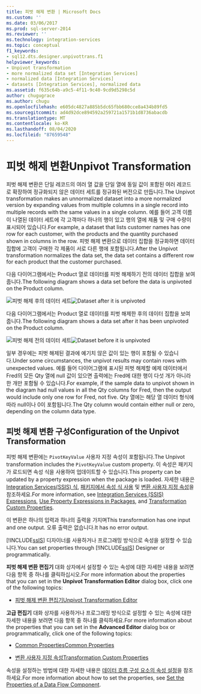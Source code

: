 ```yaml
---
title: 피벗 해제 변환 | Microsoft Docs
ms.custom: ''
ms.date: 03/06/2017
ms.prod: sql-server-2014
ms.reviewer: ''
ms.technology: integration-services
ms.topic: conceptual
f1_keywords:
- sql12.dts.designer.unpivottrans.f1
helpviewer_keywords:
- Unpivot transformation
- more normalized data set [Integration Services]
- normalized data [Integration Services]
- datasets [Integration Services], normalized data
ms.assetid: f635c64b-a9c5-4f11-9c40-9cd9d5298c5d
author: chugugrace
ms.author: chugu
ms.openlocfilehash: e605dc4827a885b5dc65fbb680cce8a434b89fd5
ms.sourcegitcommit: ad4d92dce894592a259721a1571b1d8736abacdb
ms.translationtype: MT
ms.contentlocale: ko-KR
ms.lasthandoff: 08/04/2020
ms.locfileid: "87659548"
---
```

# <a name="unpivot-transformation"></a><span data-ttu-id="ffb56-102">피벗 해제 변환</span><span class="sxs-lookup"><span data-stu-id="ffb56-102">Unpivot Transformation</span></span>
  <span data-ttu-id="ffb56-103">피벗 해제 변환은 단일 레코드의 여러 열 값을 단일 열에 동일 값이 포함된 여러 레코드로 확장하여 정규화되지 않은 데이터 세트를 정규화된 버전으로 만듭니다.</span><span class="sxs-lookup"><span data-stu-id="ffb56-103">The Unpivot transformation makes an unnormalized dataset into a more normalized version by expanding values from multiple columns in a single record into multiple records with the same values in a single column.</span></span> <span data-ttu-id="ffb56-104">예를 들어 고객 이름이 나열된 데이터 세트에 각 고객마다 하나의 행이 있고 행의 열에 제품 및 구매 수량이 표시되어 있습니다.</span><span class="sxs-lookup"><span data-stu-id="ffb56-104">For example, a dataset that lists customer names has one row for each customer, with the products and the quantity purchased shown in columns in the row.</span></span> <span data-ttu-id="ffb56-105">피벗 해제 변환으로 데이터 집합을 정규화하면 데이터 집합에 고객이 구매한 각 제품이 서로 다른 행에 포함됩니다.</span><span class="sxs-lookup"><span data-stu-id="ffb56-105">After the Unpivot transformation normalizes the data set, the data set contains a different row for each product that the customer purchased.</span></span>  
  
 <span data-ttu-id="ffb56-106">다음 다이어그램에서는 Product 열로 데이터를 피벗 해제하기 전의 데이터 집합을 보여 줍니다.</span><span class="sxs-lookup"><span data-stu-id="ffb56-106">The following diagram shows a data set before the data is unpivoted on the Product column.</span></span>  
  
 <span data-ttu-id="ffb56-107">![피벗 해제 후의 데이터 세트](../../media/mw-dts-18.gif "피벗 해제 후의 데이터 세트")</span><span class="sxs-lookup"><span data-stu-id="ffb56-107">![Dataset after it is unpivoted](../../media/mw-dts-18.gif "Dataset after it is unpivoted")</span></span>  
  
 <span data-ttu-id="ffb56-108">다음 다이어그램에서는 Product 열로 데이터를 피벗 해제한 후의 데이터 집합을 보여 줍니다.</span><span class="sxs-lookup"><span data-stu-id="ffb56-108">The following diagram shows a data set after it has been unpivoted on the Product column.</span></span>  
  
 <span data-ttu-id="ffb56-109">![피벗 해제 전의 데이터 세트](../../media/mw-dts-17.gif "피벗 해제 전의 데이터 세트")</span><span class="sxs-lookup"><span data-stu-id="ffb56-109">![Dataset before it is unpivoted](../../media/mw-dts-17.gif "Dataset before it is unpivoted")</span></span>  
  
 <span data-ttu-id="ffb56-110">일부 경우에는 피벗 해제된 결과에 예기치 않은 값이 있는 행이 포함될 수 있습니다.</span><span class="sxs-lookup"><span data-stu-id="ffb56-110">Under some circumstances, the unpivot results may contain rows with unexpected values.</span></span> <span data-ttu-id="ffb56-111">예를 들어 다이어그램에 표시된 피벗 해제할 예제 데이터에서 Fred의 모든 Qty 열에 null 값이 있으면 출력에는 Fred에 대한 행이 다섯 개가 아니라 한 개만 포함될 수 있습니다.</span><span class="sxs-lookup"><span data-stu-id="ffb56-111">For example, if the sample data to unpivot shown in the diagram had null values in all the Qty columns for Fred, then the output would include only one row for Fred, not five.</span></span> <span data-ttu-id="ffb56-112">Qty 열에는 해당 열 데이터 형식에 따라 null이나 0이 포함됩니다.</span><span class="sxs-lookup"><span data-stu-id="ffb56-112">The Qty column would contain either null or zero, depending on the column data type.</span></span>  
  
## <a name="configuration-of-the-unpivot-transformation"></a><span data-ttu-id="ffb56-113">피벗 해제 변환 구성</span><span class="sxs-lookup"><span data-stu-id="ffb56-113">Configuration of the Unpivot Transformation</span></span>  
 <span data-ttu-id="ffb56-114">피벗 해제 변환에는 `PivotKeyValue` 사용자 지정 속성이 포함됩니다.</span><span class="sxs-lookup"><span data-stu-id="ffb56-114">The Unpivot transformation includes the `PivotKeyValue` custom property.</span></span> <span data-ttu-id="ffb56-115">이 속성은 패키지가 로드되면 속성 식을 사용하여 업데이트할 수 있습니다.</span><span class="sxs-lookup"><span data-stu-id="ffb56-115">This property can be updated by a property expression when the package is loaded.</span></span> <span data-ttu-id="ffb56-116">자세한 내용은 [Integration Services&#40;SSIS&#41; 식](../../expressions/integration-services-ssis-expressions.md), [패키지에서 속성 식 사용](../../expressions/use-property-expressions-in-packages.md) 및 [변환 사용자 지정 속성](transformation-custom-properties.md)을 참조하세요.</span><span class="sxs-lookup"><span data-stu-id="ffb56-116">For more information, see [Integration Services &#40;SSIS&#41; Expressions](../../expressions/integration-services-ssis-expressions.md), [Use Property Expressions in Packages](../../expressions/use-property-expressions-in-packages.md), and [Transformation Custom Properties](transformation-custom-properties.md).</span></span>  
  
 <span data-ttu-id="ffb56-117">이 변환은 하나의 입력과 하나의 출력을 가지며</span><span class="sxs-lookup"><span data-stu-id="ffb56-117">This transformation has one input and one output.</span></span> <span data-ttu-id="ffb56-118">오류 출력은 없습니다.</span><span class="sxs-lookup"><span data-stu-id="ffb56-118">It has no error output.</span></span>  
  
 <span data-ttu-id="ffb56-119">[!INCLUDE[ssIS](../../../includes/ssis-md.md)] 디자이너를 사용하거나 프로그래밍 방식으로 속성을 설정할 수 있습니다.</span><span class="sxs-lookup"><span data-stu-id="ffb56-119">You can set properties through [!INCLUDE[ssIS](../../../includes/ssis-md.md)] Designer or programmatically.</span></span>  
  
 <span data-ttu-id="ffb56-120">**피벗 해제 변환 편집기** 대화 상자에서 설정할 수 있는 속성에 대한 자세한 내용을 보려면 다음 항목 중 하나를 클릭하십시오.</span><span class="sxs-lookup"><span data-stu-id="ffb56-120">For more information about the properties that you can set in the **Unpivot Transformation Editor** dialog box, click one of the following topics:</span></span>  
  
-   [<span data-ttu-id="ffb56-121">피벗 해제 변환 편집기</span><span class="sxs-lookup"><span data-stu-id="ffb56-121">Unpivot Transformation Editor</span></span>](../../unpivot-transformation-editor.md)  
  
 <span data-ttu-id="ffb56-122">**고급 편집기** 대화 상자를 사용하거나 프로그래밍 방식으로 설정할 수 있는 속성에 대한 자세한 내용을 보려면 다음 항목 중 하나를 클릭하세요.</span><span class="sxs-lookup"><span data-stu-id="ffb56-122">For more information about the properties that you can set in the **Advanced Editor** dialog box or programmatically, click one of the following topics:</span></span>  
  
-   [<span data-ttu-id="ffb56-123">Common Properties</span><span class="sxs-lookup"><span data-stu-id="ffb56-123">Common Properties</span></span>](../../common-properties.md)  
  
-   [<span data-ttu-id="ffb56-124">변환 사용자 지정 속성</span><span class="sxs-lookup"><span data-stu-id="ffb56-124">Transformation Custom Properties</span></span>](transformation-custom-properties.md)  
  
 <span data-ttu-id="ffb56-125">속성을 설정하는 방법에 대한 자세한 내용은 [데이터 흐름 구성 요소의 속성 설정](../set-the-properties-of-a-data-flow-component.md)을 참조하세요.</span><span class="sxs-lookup"><span data-stu-id="ffb56-125">For more information about how to set the properties, see [Set the Properties of a Data Flow Component](../set-the-properties-of-a-data-flow-component.md).</span></span>  
  
  
